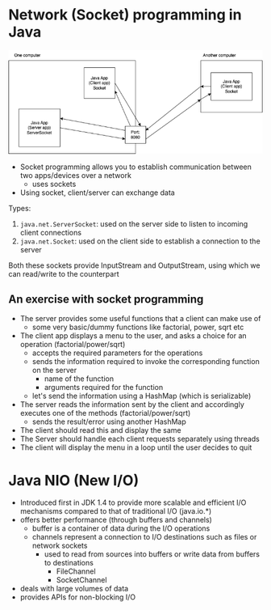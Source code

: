 # Network (Socket) programming in Java

![](networking.dio.png)

- Socket programming allows you to establish communication between two apps/devices over a network
  - uses sockets
- Using socket, client/server can exchange data

Types:

1. `java.net.ServerSocket`: used on the server side to listen to incoming client connections
1. `java.net.Socket`: used on the client side to establish a connection to the server

Both these sockets provide InputStream and OutputStream, using which we can read/write to the counterpart

## An exercise with socket programming

- The server provides some useful functions that a client can make use of
  - some very basic/dummy functions like factorial, power, sqrt etc
- The client app displays a menu to the user, and asks a choice for an operation (factorial/power/sqrt)
  - accepts the required parameters for the operations
  - sends the information required to invoke the corresponding function on the server
    - name of the function
    - arguments required for the function
  - let's send the information using a HashMap (which is serializable)
- The server reads the information sent by the client and accordingly executes one of the methods (factorial/power/sqrt)
  - sends the result/error using another HashMap
- The client should read this and display the same
- The Server should handle each client requests separately using threads
- The client will display the menu in a loop until the user decides to quit

# Java NIO (New I/O)

- Introduced first in JDK 1.4 to provide more scalable and efficient I/O mechanisms compared to that of traditional I/O (java.io.\*)
- offers better performance (through buffers and channels)
  - buffer is a container of data during the I/O operations
  - channels represent a connection to I/O destinations such as files or network sockets
    - used to read from sources into buffers or write data from buffers to destinations
        - FileChannel
        - SocketChannel
- deals with large volumes of data
- provides APIs for non-blocking I/O


